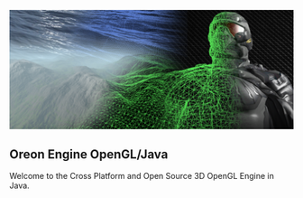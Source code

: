 ![Banner](docs/_images/Banner.png)
## Oreon Engine OpenGL/Java
Welcome to the Cross Platform and Open Source 3D OpenGL Engine in Java.
